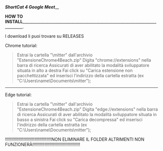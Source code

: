 _________________________________________ShortCat 4 Google Meet___________________________________________

____HOW TO INSTALL__________________________________________________________________________________.

I download li puoi trovare su RELEASES


Chrome tutorial:
> Estrai  la cartella "\mitter" dall'archivio "EstensioneChrome4Beach.zip"
> Digita "chrome://extensions" nella barra di ricerca
> Assicurati di aver abilitato la modalità sviluppatore situata in alto a destra 
> Fai click su "Carica estensione non pacchettizzata" ed inserisci l'indirizzo della cartella estratta (ex "C:\Users\name\Documents\mitter");

______________________________________________________________________________________________________

Edge tutorial:
> Estrai  la cartella "\mitter" dall'archivio "EstensioneChrome4Beach.zip"
> Digita "edge://extensions" nella barra di ricerca
> Assicurati di aver abilitato la modalità sviluppatore situata in basso a sinistra 
> Fai click su "Carica decompressa" ed inserisci l'indirizzo della cartella estratta (ex "C:\Users\name\Documents\mitter");


!!!!!!!!!!!!!!!!!!!!!!!!!!!!!!!!!!!!!!NON ELIMINARE IL FOLDER ALTRIMENTI NON FUNZIONERÀ!!!!!!!!!!!!!!!!!!!!!!!!!!!!!!!!!!!!!!!

